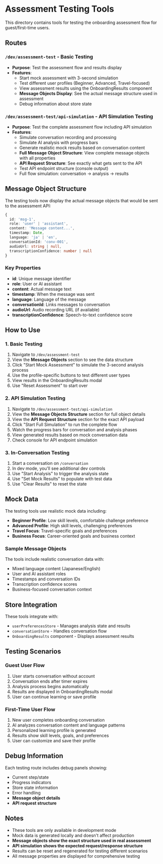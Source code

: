 # Assessment Testing Tools

This directory contains tools for testing the onboarding assessment flow for guest/first-time users.

## Routes

### `/dev/assessment-test` - Basic Testing

- **Purpose**: Test the assessment flow and results display
- **Features**:
  - Start mock assessment with 3-second simulation
  - Test different user profiles (Beginner, Advanced, Travel-focused)
  - View assessment results using the OnboardingResults component
  - **Message Objects Display**: See the actual message structure used in assessment
  - Debug information about store state

### `/dev/assessment-test/api-simulation` - API Simulation Testing

- **Purpose**: Test the complete assessment flow including API simulation
- **Features**:
  - Simulate conversation recording and processing
  - Simulate AI analysis with progress bars
  - Generate realistic mock results based on conversation content
  - **Full Message Object Structure**: View complete message objects with all properties
  - **API Request Structure**: See exactly what gets sent to the API
  - Test API endpoint structure (console output)
  - Full flow simulation: conversation → analysis → results

## Message Object Structure

The testing tools now display the actual message objects that would be sent to the assessment API:

```typescript
{
  id: 'msg-1',
  role: 'user' | 'assistant',
  content: 'Message content...',
  timestamp: Date,
  language: 'ja' | 'en',
  conversationId: 'conv-001',
  audioUrl: string | null,
  transcriptionConfidence: number | null
}
```

### Key Properties

- **id**: Unique message identifier
- **role**: User or AI assistant
- **content**: Actual message text
- **timestamp**: When the message was sent
- **language**: Language of the message
- **conversationId**: Links messages to conversation
- **audioUrl**: Audio recording URL (if available)
- **transcriptionConfidence**: Speech-to-text confidence score

## How to Use

### 1. Basic Testing

1. Navigate to `/dev/assessment-test`
2. View the **Message Objects** section to see the data structure
3. Click "Start Mock Assessment" to simulate the 3-second analysis process
4. Use the profile-specific buttons to test different user types
5. View results in the OnboardingResults modal
6. Use "Reset Assessment" to start over

### 2. API Simulation Testing

1. Navigate to `/dev/assessment-test/api-simulation`
2. View the **Message Objects Structure** section for full object details
3. View the **API Request Structure** section for the exact API payload
4. Click "Start Full Simulation" to run the complete flow
5. Watch the progress bars for conversation and analysis phases
6. View generated results based on mock conversation data
7. Check console for API endpoint simulation

### 3. In-Conversation Testing

1. Start a conversation on `/conversation`
2. In dev mode, you'll see additional dev controls
3. Use "Start Analysis" to trigger the analysis state
4. Use "Set Mock Results" to populate with test data
5. Use "Clear Results" to reset the state

## Mock Data

The testing tools use realistic mock data including:

- **Beginner Profile**: Low skill levels, comfortable challenge preference
- **Advanced Profile**: High skill levels, challenging preferences
- **Travel Focus**: Travel-specific goals and preferences
- **Business Focus**: Career-oriented goals and business context

### Sample Message Objects

The tools include realistic conversation data with:

- Mixed language content (Japanese/English)
- User and AI assistant roles
- Timestamps and conversation IDs
- Transcription confidence scores
- Business-focused conversation context

## Store Integration

These tools integrate with:

- `userPreferencesStore` - Manages analysis state and results
- `conversationStore` - Handles conversation flow
- `OnboardingResults` component - Displays assessment results

## Testing Scenarios

### Guest User Flow

1. User starts conversation without account
2. Conversation ends after timer expires
3. Analysis process begins automatically
4. Results are displayed in OnboardingResults modal
5. User can continue learning or save profile

### First-Time User Flow

1. New user completes onboarding conversation
2. AI analyzes conversation content and language patterns
3. Personalized learning profile is generated
4. Results show skill levels, goals, and preferences
5. User can customize and save their profile

## Debug Information

Each testing route includes debug panels showing:

- Current step/state
- Progress indicators
- Store state information
- Error handling
- **Message object details**
- **API request structure**

## Notes

- These tools are only available in development mode
- Mock data is generated locally and doesn't affect production
- **Message objects show the exact structure used in real assessment**
- **API simulation shows the expected request/response structure**
- Results can be reset and regenerated for testing different scenarios
- All message properties are displayed for comprehensive testing
